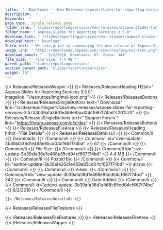 ```yaml
---
title:  "  Downloads ---New-Releases-aspose.slides-for-reporting-services-3.5.0 . " 
description:  "    . " 
keywords:  "    . " 
page_type:  single_release_page
folder_link: " slides/reportingservices/new-releases/aspose.slides-for-reporting-services-3.5.0/"
folder_name: " Aspose.Slides for Reporting Services 3.5.0"
download_link: " /slides/reportingservices/new-releases/aspose.slides-for-reporting-services-3.5.0/3b39afa36d1e468e85cd04cf667f74bd"
download_text: " Download"
Intro_text: " We take pride in announcing the new release of Aspose.Slides for Reporting Servi..."
image_link: " https://downloads.aspose.com/resources/img/msi-icon.png"
download_count: "   9/2/2010  Downloads: 67  Views: 341"
file_size: "  File Size: 4.4 MB "
parent_path: "slides/reportingservices"
section_parent_path: "slides/reportingservices"
weight: 187 
---
```


{{< Releases/ReleasesWapper >}}
  {{< Releases/ReleasesHeading H2txt=" Aspose.Slides for Reporting Services 3.5.0" imagelink="/resources/img/msi-icon.png">}}
  {{< Releases/ReleasesButtons >}}
    {{< Releases/ReleasesSingleButtons text=" Download" link="/slides/reportingservices/new-releases/aspose.slides-for-reporting-services-3.5.0/3b39afa36d1e468e85cd04cf667f74bd%20%20" >}}
    {{< Releases/ReleasesSingleButtons text=" Support Forum " link="https://forum.aspose.com/c/slides" >}}
  {{< Releases/ReleasesButtons >}}
  {{< Releases/ReleasesFileArea >}}
    {{< Releases/ReleasesHeading h4txt="File Details">}}
    {{< Releases/ReleasesDetailsUl >}}
            {{< Common/li  >}} Downloads: {{< /Common/li >}} 
      {{< Common/li id="dwn-update-3b39afa36d1e468e85cd04cf667f74bd" >}} 67 {{< /Common/li >}} 
      {{< Common/li  >}} File Size: {{< /Common/li >}} 
      {{< Common/li id="size-update-3b39afa36d1e468e85cd04cf667f74bd" >}} 4.4 MB {{< /Common/li >}} 
      {{< Common/li  >}} Posted By: {{< /Common/li >}} 
      {{< Common/li id="author-update-3b39afa36d1e468e85cd04cf667f74bd" >}} alcrus {{< /Common/li >}} 
      {{< Common/li  >}} Views: {{< /Common/li >}} 
      {{< Common/li id="view-update-3b39afa36d1e468e85cd04cf667f74bd" >}} 342 {{< /Common/li >}} 
      {{< Common/li  >}} Date Added: {{< /Common/li >}} 
      {{< Common/li id="added-update-3b39afa36d1e468e85cd04cf667f74bd" >}} 9/2/2010 {{< /Common/li >}} 

    {{< /Releases/ReleasesDetailsUl >}}

  {{< Releases/ReleasesFileFeatures >}}
      
  {{< /Releases/ReleasesFileFeatures >}}
 {{< /Releases/ReleasesFileArea >}}
{{< /Releases/ReleasesWapper >}}


